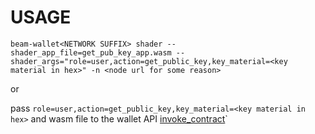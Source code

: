 # USAGE

`beam-wallet<NETWORK SUFFIX> shader --shader_app_file=get_pub_key_app.wasm --shader_args="role=user,action=get_public_key,key_material=<key material in hex>" -n <node url for some reason>`

or

pass `role=user,action=get_public_key,key_material=<key material in hex>` and wasm file to the wallet API [invoke_contract](https://github.com/BeamMW/beam/wiki/Beam-wallet-protocol-API-v7.1#invoke_contract)`
